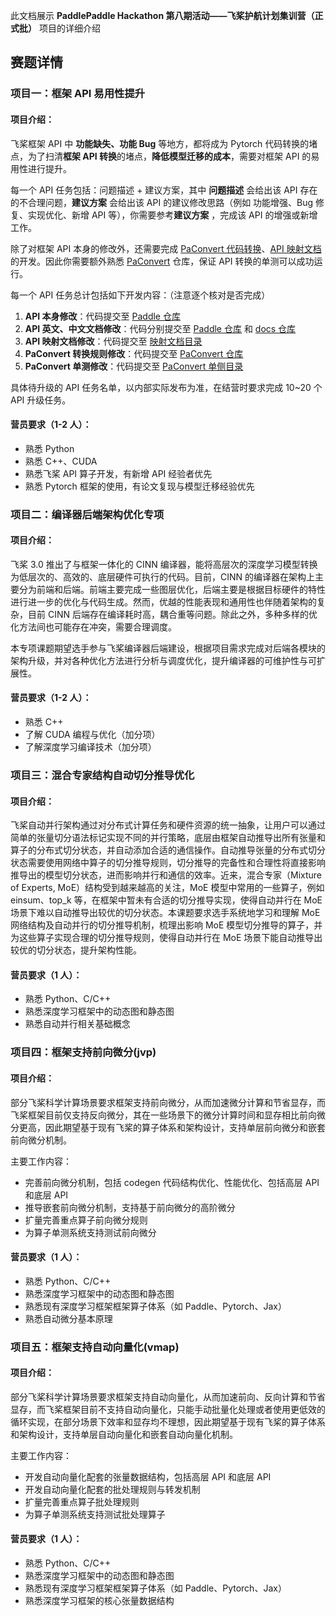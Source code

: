 此文档展示 **PaddlePaddle Hackathon 第八期活动——飞桨护航计划集训营（正式批）** 项目的详细介绍

## 赛题详情

### 项目一：框架 API 易用性提升

#### 项目介绍：

飞桨框架 API 中 **功能缺失、功能 Bug** 等地方，都将成为 Pytorch 代码转换的堵点，为了扫清**框架 API 转换**的堵点，**降低模型迁移的成本**，需要对框架 API 的易用性进行提升。

每一个 API 任务包括：问题描述 + 建议方案，其中 **问题描述** 会给出该 API 存在的不合理问题，**建议方案** 会给出该 API 的建议修改思路（例如 功能增强、Bug 修复、实现优化、新增 API 等），你需要参考**建议方案** ，完成该 API 的增强或新增工作。

除了对框架 API 本身的修改外，还需要完成 [PaConvert 代码转换](https://github.com/PaddlePaddle/PaConvert)、[API 映射文档](https://github.com/PaddlePaddle/docs/blob/develop/docs/guides/model_convert/convert_from_pytorch/pytorch_api_mapping_format_cn.md) 的开发。因此你需要额外熟悉 [PaConvert](https://github.com/PaddlePaddle/PaConvert) 仓库，保证 API 转换的单测可以成功运行。

每一个 API 任务总计包括如下开发内容：（注意逐个核对是否完成）

1. **API 本身修改**：代码提交至 [Paddle 仓库](https://github.com/PaddlePaddle/Paddle)
2. **API 英文、中文文档修改**：代码分别提交至 [Paddle 仓库](https://github.com/PaddlePaddle/Paddle) 和 [docs 仓库](https://github.com/PaddlePaddle/docs)
3. **API 映射文档修改**：代码提交至 [映射文档目录](https://github.com/PaddlePaddle/docs/tree/develop/docs/guides/model_convert/convert_from_pytorch/api_difference/)
4. **PaConvert 转换规则修改**：代码提交至 [PaConvert 仓库](https://github.com/PaddlePaddle/PaConvert)
5. **PaConvert 单测修改**：代码提交至 [PaConvert 单侧目录](https://github.com/PaddlePaddle/PaConvert/tree/master/tests)

具体待升级的 API 任务名单，以内部实际发布为准，在结营时要求完成 10~20 个 API 升级任务。

#### 营员要求（1-2 人）：

- 熟悉 Python
- 熟悉 C++、CUDA
- 熟悉飞桨 API 算子开发，有新增 API 经验者优先
- 熟悉 Pytorch 框架的使用，有论文复现与模型迁移经验优先

### 项目二：编译器后端架构优化专项

#### 项目介绍：

飞桨 3.0 推出了与框架一体化的 CINN 编译器，能将高层次的深度学习模型转换为低层次的、高效的、底层硬件可执行的代码。目前，CINN 的编译器在架构上主要分为前端和后端。前端主要完成一些图层优化，后端主要是根据目标硬件的特性进行进一步的优化与代码生成。然而，优越的性能表现和通用性也伴随着架构的复杂，目前 CINN 后端存在编译耗时高，耦合重等问题。除此之外，多种多样的优化方法间也可能存在冲突，需要合理调度。

本专项课题期望选手参与飞桨编译器后端建设，根据项目需求完成对后端各模块的架构升级，并对各种优化方法进行分析与调度优化，提升编译器的可维护性与可扩展性。

#### 营员要求（1-2 人）：

- 熟悉 C++
- 了解 CUDA 编程与优化（加分项）
- 了解深度学习编译技术（加分项）

### 项目三：混合专家结构自动切分推导优化

#### 项目介绍：

飞桨自动并行架构通过对分布式计算任务和硬件资源的统一抽象，让用户可以通过简单的张量切分语法标记实现不同的并行策略，底层由框架自动推导出所有张量和算子的分布式切分状态，并自动添加合适的通信操作。自动推导张量的分布式切分状态需要使用网络中算子的切分推导规则，切分推导的完备性和合理性将直接影响推导出的模型切分状态，进而影响并行和通信的效率。近来，混合专家（Mixture of Experts, MoE）结构受到越来越高的关注，MoE 模型中常用的一些算子，例如 einsum、top_k 等，在框架中暂未有合适的切分推导实现，使得自动并行在 MoE 场景下难以自动推导出较优的切分状态。本课题要求选手系统地学习和理解 MoE 网络结构及自动并行的切分推导机制，梳理出影响 MoE 模型切分推导的算子，并为这些算子实现合理的切分推导规则，使得自动并行在 MoE 场景下能自动推导出较优的切分状态，提升架构性能。

#### 营员要求（1 人）：

- 熟悉 Python、C/C++
- 熟悉深度学习框架中的动态图和静态图
- 熟悉自动并行相关基础概念

### 项目四：框架支持前向微分(jvp)

#### 项目介绍：

部分飞桨科学计算场景要求框架支持前向微分，从而加速微分计算和节省显存，而飞桨框架目前仅支持反向微分，其在一些场景下的微分计算时间和显存相比前向微分更高，因此期望基于现有飞桨的算子体系和架构设计，支持单层前向微分和嵌套前向微分机制。

主要工作内容：

- 完善前向微分机制，包括 codegen 代码结构优化、性能优化、包括高层 API 和底层 API
- 推导嵌套前向微分机制，支持基于前向微分的高阶微分
- 扩量完善重点算子前向微分规则
- 为算子单测系统支持测试前向微分

#### 营员要求（1 人）：

- 熟悉 Python、C/C++
- 熟悉深度学习框架中的动态图和静态图
- 熟悉现有深度学习框架框架算子体系（如 Paddle、Pytorch、Jax）
- 熟悉自动微分基本原理

### 项目五：框架支持自动向量化(vmap)

#### 项目介绍：

部分飞桨科学计算场景要求框架支持自动向量化，从而加速前向、反向计算和节省显存，而飞桨框架目前不支持自动向量化，只能手动批量化处理或者使用更低效的循环实现，在部分场景下效率和显存均不理想，因此期望基于现有飞桨的算子体系和架构设计，支持单层自动向量化和嵌套自动向量化机制。

主要工作内容：

- 开发自动向量化配套的张量数据结构，包括高层 API 和底层 API
- 开发自动向量化配套的批处理规则与转发机制
- 扩量完善重点算子批处理规则
- 为算子单测系统支持测试批处理算子

#### 营员要求（1 人）：

- 熟悉 Python、C/C++
- 熟悉深度学习框架中的动态图和静态图
- 熟悉现有深度学习框架框架算子体系（如 Paddle、Pytorch、Jax）
- 熟悉深度学习框架的核心张量数据结构
